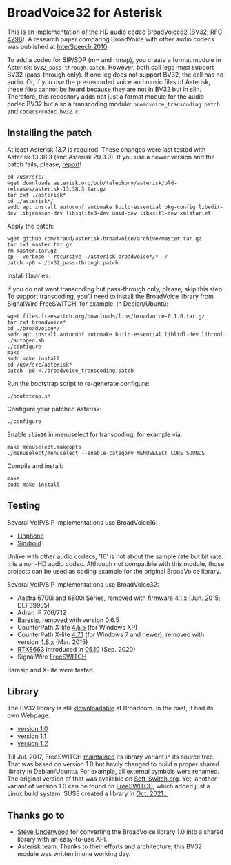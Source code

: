 # BroadVoice32 for Asterisk

This is an implementation of the HD audio codec BroadVoice32 (BV32; [RFC 4298](https://tools.ietf.org/html/rfc4298)). A research paper comparing BroadVoice with other audio codecs was published at [InterSpeech 2010](https://www.isca-speech.org/archive/interspeech_2010/ramo10_interspeech.html).

To add a codec for SIP/SDP (m= and rtmap), you create a format module in Asterisk: `bv32_pass-through.patch`. However, both call legs must support BV32 (pass-through only). If one leg does not support BV32, the call has no audio. Or, if you use the pre-recorded voice and music files of Asterisk, these files cannot be heard because they are not in BV32 but in slin. Therefore, this repository adds not just a format module for the audio-codec BV32 but also a transcoding module: `broadvoice_transcoding.patch` and `codecs/codec_bv32.c`.

## Installing the patch

At least Asterisk 13.7 is required. These changes were last tested with Asterisk 13.38.3 (and Asterisk 20.3.0). If you use a newer version and the patch fails, please, [report](https://help.github.com/articles/creating-an-issue/)!

	cd /usr/src/
	wget downloads.asterisk.org/pub/telephony/asterisk/old-releases/asterisk-13.38.3.tar.gz
	tar zxf ./asterisk*
	cd ./asterisk*/
	sudo apt install autoconf automake build-essential pkg-config libedit-dev libjansson-dev libsqlite3-dev uuid-dev libxslt1-dev xmlstarlet

Apply the patch:

	wget github.com/traud/asterisk-broadvoice/archive/master.tar.gz
	tar zxf master.tar.gz
	rm master.tar.gz
	cp --verbose --recursive ./asterisk-broadvoice*/* ./
	patch -p0 <./bv32_pass-through.patch

Install libraries:

If you do not want transcoding but pass-through only, please, skip this step. To support transcoding, you’ll need to install the BroadVoice library from SignalWire FreeSWITCH, for example, in Debian/Ubuntu:

	wget files.freeswitch.org/downloads/libs/broadvoice-0.1.0.tar.gz
	tar zxf broadvoice*
	cd ./broadvoice*/
	sudo apt install autoconf automake build-essential libltdl-dev libtool
	./autogen.sh
	./configure
	make
	sudo make install
	cd /usr/src/asterisk*
	patch -p0 <./broadvoice_transcoding.patch

Run the bootstrap script to re-generate configure:

	./bootstrap.sh

Configure your patched Asterisk:

	./configure

Enable `slin16` in menuselect for transcoding, for example via:

	make menuselect.makeopts
	./menuselect/menuselect --enable-category MENUSELECT_CORE_SOUNDS

Compile and install:

	make
	sudo make install

## Testing

Several VoIP/SIP implementations use BroadVoice16:
* [Linphone](https://github.com/BelledonneCommunications/mediastreamer2/blob/2ef88ff7f9b3506b7c10e6925c36ccba2f151f86/src/audiofilters/bv16.c)
* [Sipdroid](https://github.com/i-p-tel/sipdroid/blob/ef15c6d68cf402088c2960802d2dec87be15f2a9/app/src/main/jni/bv16_jni.cpp)

Unlike with other audio codecs, ‘16’ is not about the sample rate but bit rate. It is a non-HD audio codec. Although not compatible with this module, those projects can be used as coding example for the original BroadVoice library.

Several VoIP/SIP implementations use BroadVoice32:
* Aastra 6700i and 6800i Series, removed with firmware 4.1.x (Jun. 2015; DEF39955)
* Adran IP 706/712
* [Baresip](https://github.com/traud/asterisk-broadvoice/wiki), removed with version 0.6.5
* CounterPath X-lite [4.5.5](https://web.archive.org/web/20151120063639/http://counterpath.s3.amazonaws.com/downloads/X-Lite_Win32_4.5.5.2_76432.exe) (for Windows XP)
* CounterPath X-lite [4.7.1](https://web.archive.org/web/20160306091234/http://counterpath.s3.amazonaws.com/downloads/X-Lite_Win32_4.7.1_74247.exe) (for Windows 7 and newer), removed with version [4.8.x](https://github.com/flaviogoncalves/AsteriskTraining/blob/master/X-Lite_5.8.3_102651.exe) (Mar. 2015)
* [RTX8663](https://github.com/traud/asterisk-broadvoice/issues/1) introduced in [05.10](https://service.snom.com/x/VwIJAQ) (Sep. 2020)
* SignalWire [FreeSWITCH](https://github.com/signalwire/freeswitch/blob/8aa6a8a9049287d165a2650d2e337340d09514ea/src/mod/codecs/mod_bv/mod_bv.c)

Baresip and X-lite were tested.

## Library

The BV32 library is still [downloadable](https://docs.broadcom.com/docs/12358448) at Broadcom. In the past, it had its own Webpage:
* [version 1.0](https://web.archive.org/web/20091114062037/http://www.broadcom.com:80/support/broadvoice/downloads.php)
* [version 1.1](https://web.archive.org/web/20120929090646/http://www.broadcom.com:80/support/broadvoice/downloads.php)
* [version 1.2](https://web.archive.org/web/20150416080759/http://www.broadcom.com:80/support/broadvoice/downloads.php)

Till Jul. 2017, FreeSWITCH [maintained](https://github.com/signalwire/freeswitch/tree/03cc850c686700c2ae636317801901120f6bbed9/libs/broadvoice) its library variant in its source tree. That was based on version 1.0 but havily changed to build a proper shared library in Debian/Ubuntu. For example, all external symbols were renamed. The original version of that was available on [Soft-Switch.org](https://www.soft-switch.org/downloads/voipcodecs/snapshots/). Yet, another variant of version 1.0 can be found on [FreeSWITCH](https://files.freeswitch.org/downloads/libs/libbv32-0.1.tar.gz), which added just a Linux build system. SUSE created a library in [Oct. 2021…](https://build.opensuse.org/package/show/openSUSE%3AFactory/broadvoice32)

## Thanks go to
* [Steve Underwood](https://www.coppice.org/) for converting the BroadVoice library 1.0 into a shared library with an easy-to-use API.
* Asterisk team: Thanks to their efforts and architecture, this BV32 module was written in one working day.
